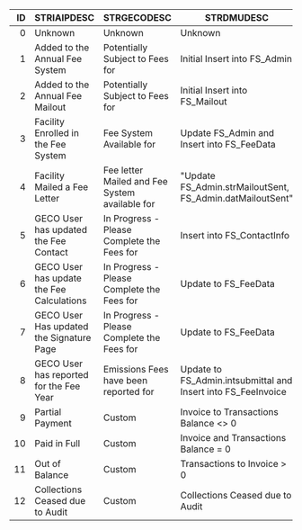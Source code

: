 | ID | STRIAIPDESC                               | STRGECODESC                                    | STRDMUDESC                                                    |
|---:|-------------------------------------------|------------------------------------------------|---------------------------------------------------------------|
|  0 | Unknown                                   | Unknown                                        | Unknown                                                       |
|  1 | Added to the Annual Fee System            | Potentially Subject to Fees for                | Initial Insert into FS_Admin                                  |
|  2 | Added to the Annual Fee Mailout           | Potentially Subject to Fees for                | Initial Insert into FS_Mailout                                |
|  3 | Facility Enrolled in the Fee System       | Fee System Available for                       | Update FS_Admin and Insert into FS_FeeData                    |
|  4 | Facility Mailed a Fee Letter              | Fee letter Mailed and Fee System available for | "Update FS_Admin.strMailoutSent, FS_Admin.datMailoutSent"     |
|  5 | GECO User has updated the Fee Contact     | In Progress - Please Complete the Fees for     | Insert into FS_ContactInfo                                    |
|  6 | GECO User has update the Fee Calculations | In Progress - Please Complete the Fees for     | Update to FS_FeeData                                          |
|  7 | GECO User Has updated the Signature Page  | In Progress - Please Complete the Fees for     | Update to FS_FeeData                                          |
|  8 | GECO User has reported for the Fee Year   | Emissions Fees have been reported for          | Update to FS_Admin.intsubmittal and Insert into FS_FeeInvoice |
|  9 | Partial Payment                           | Custom                                         | Invoice to Transactions Balance <> 0                          |
| 10 | Paid in Full                              | Custom                                         | Invoice and Transactions Balance = 0                          |
| 11 | Out of Balance                            | Custom                                         | Transactions to Invoice > 0                                   |
| 12 | Collections Ceased due to Audit           | Custom                                         | Collections Ceased due to Audit                               |
